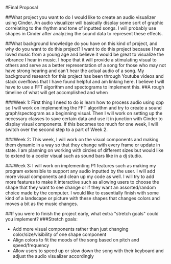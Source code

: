 #Final Proposal

##What project you want to do
I would like to create an audio visualizer using Cinder. An audio visualizer will basically
display some sort of graphic correlating to the rhythm and tone of inputted songs. I will
probably use shapes in Cinder after analyzing the sound data to represent these effects.

##What background knowledge do you have on this kind of project, and why do you want to do this project? 
I want to do this project because I have loved music from a young age and believe it would be great
to visualize the vibrance I hear in music. I hope that it will provide a stimulating visual to others
and serve as a better representation of a song for those who may not have strong hearing and can't
hear the actual audio of a song. My background research for this project has been through Youtube
videos and stack overflows that I have found helpful and am linking here. I believe I will have to use a FFT algorithm
and spectograms to implement this.
##A rough timeline of what will get accomplished and when

###Week 1: 
First thing I need to do is learn how to process audio using cpp so I will work on implementing the FFT algorithm and
try to create a sound graph/spectogram as a beginning visual. Then I will work on setting up the necessary classes
to save certain data and use it in junction with Cinder to display visual components. If this becomes too much
for one week, I will switch over the second step to a part of Week 2.

###Week 2:
This week, I will work on the visual components and making them dynamic in a way so that they
change with every frame or update in state. I am planning on working with circles of different
sizes but would like to extend to a cooler visual such as sound bars like in a dj studio. 

###Week 3:
I will work on implementing P1 features such as making my program extensible to support
any audio inputted by the user. I will add more visual components and clean up my code as well.
I will try to add more features to make it interactive such as allowing users to choose
the shape that they want to see change or if they want an assorted/random choice made by the 
computer. I would like to essentially finish with some kind of a landscape or picture
with these shapes that changes colors and moves a bit as the music changes.

##If you were to finish the project early, what extra "stretch goals" could you implement?
###Stretch goals:
* Add more visual components rather than just changing color/size/visibility of one shape component
* Align colors to fit the moods of the song based on pitch and speed/frequency
* Allow users to speed up or slow down the song with their keyboard and adjust the audio
visualizer accordingly
